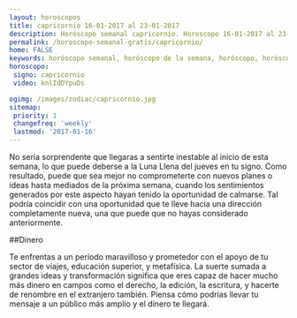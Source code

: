 ```yaml
---
layout: horoscopos
title: capricornio 16-01-2017 al 23-01-2017 
description: Horóscopo semanal capricornio. Horoscopo 16-01-2017 al 23-01-2017. Horoscopos univision gratis
permalink: /horoscopo-semanal-gratis/capricornio/
home: FALSE
keywords: horóscopo semanal, horóscopo de la semana, horóscopo, horóscopo gratis,horóscopos, horóscopo esperanza gracia, horoscopos capricornio la semana, horóscopos gratis, Tarot, Astrologia, Zodíaco, capricornio, horoscopo gratis
horoscopo:
 signo: capricornio
 video: knlIdDYpuDs

ogimg: /images/zodiac/capricornio.jpg
sitemap:
 priority: 1
 changefreq: 'weekly'
 lastmod: '2017-01-16'
---
```



No sería sorprendente que llegaras a sentirte inestable al inicio de esta semana, lo que puede deberse a la Luna Llena del jueves en tu signo. Como resultado, puede que sea mejor no comprometerte con nuevos planes o ideas hasta mediados de la próxima semana, cuando los sentimientos generados por este aspecto hayan tenido la oportunidad de calmarse. Tal podría coincidir con una oportunidad que te lleve hacia una dirección completamente nueva, una que puede que no hayas considerado anteriormente.

##Dinero

Te enfrentas a un período maravilloso y prometedor con el apoyo de tu sector de viajes, educación superior, y metafísica. La suerte sumada a grandes ideas y transformación significa que eres capaz de hacer mucho más dinero en campos como el derecho, la edición, la escritura, y hacerte de renombre en el extranjero también. Piensa cómo podrías llevar tu mensaje a un público más amplio y el dinero te llegará.